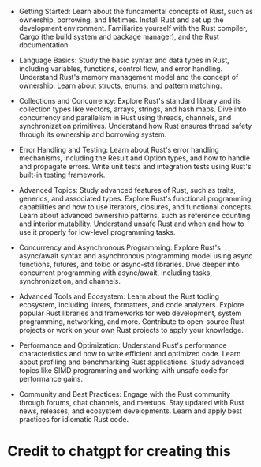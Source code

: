 - Getting Started:
        Learn about the fundamental concepts of Rust, such as ownership, borrowing, and lifetimes.
        Install Rust and set up the development environment.
        Familiarize yourself with the Rust compiler, Cargo (the build system and package manager), and the Rust documentation.

- Language Basics:
        Study the basic syntax and data types in Rust, including variables, functions, control flow, and error handling.
        Understand Rust's memory management model and the concept of ownership.
        Learn about structs, enums, and pattern matching.

- Collections and Concurrency:
        Explore Rust's standard library and its collection types like vectors, arrays, strings, and hash maps.
        Dive into concurrency and parallelism in Rust using threads, channels, and synchronization primitives.
        Understand how Rust ensures thread safety through its ownership and borrowing system.

- Error Handling and Testing:
        Learn about Rust's error handling mechanisms, including the Result and Option types, and how to handle and propagate errors.
        Write unit tests and integration tests using Rust's built-in testing framework.

- Advanced Topics:
        Study advanced features of Rust, such as traits, generics, and associated types.
        Explore Rust's functional programming capabilities and how to use iterators, closures, and functional concepts.
        Learn about advanced ownership patterns, such as reference counting and interior mutability.
        Understand unsafe Rust and when and how to use it properly for low-level programming tasks.

- Concurrency and Asynchronous Programming:
        Explore Rust's async/await syntax and asynchronous programming model using async functions, futures, and tokio or async-std libraries.
        Dive deeper into concurrent programming with async/await, including tasks, synchronization, and channels.

- Advanced Tools and Ecosystem:
        Learn about the Rust tooling ecosystem, including linters, formatters, and code analyzers.
        Explore popular Rust libraries and frameworks for web development, system programming, networking, and more.
        Contribute to open-source Rust projects or work on your own Rust projects to apply your knowledge.

- Performance and Optimization:
        Understand Rust's performance characteristics and how to write efficient and optimized code.
        Learn about profiling and benchmarking Rust applications.
        Study advanced topics like SIMD programming and working with unsafe code for performance gains.

- Community and Best Practices:
        Engage with the Rust community through forums, chat channels, and meetups.
        Stay updated with Rust news, releases, and ecosystem developments.
        Learn and apply best practices for idiomatic Rust code.

# Credit to chatgpt for creating this